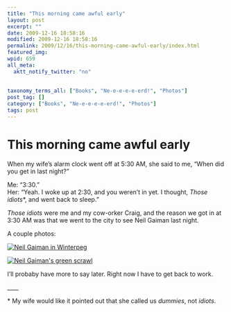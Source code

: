 ```yaml
---
title: "This morning came awful early"
layout: post
excerpt: ""
date: 2009-12-16 18:58:16
modified: 2009-12-16 18:58:16
permalink: 2009/12/16/this-morning-came-awful-early/index.html
featured_img: 
wpid: 659
all_meta: 
  aktt_notify_twitter: "no"
  
  
taxonomy_terms_all: ["Books", "Ne-e-e-e-e-erd!", "Photos"]
post_tag: []
category: ["Books", "Ne-e-e-e-e-erd!", "Photos"]
tags: post
---
```


# This morning came awful early

When my wife’s alarm clock went off at 5:30 AM, she said to me, “When did you get in last night?”

Me: “3:30.”  
Her: “Yeah. I woke up at 2:30, and you weren’t in yet. I thought, *Those idiots*\*, and went back to sleep.”

*Those idiots* were me and my cow-orker Craig, and the reason we got in at 3:30 AM was that we went to the city to see Neil Gaiman last night.

A couple photos:

[![Neil Gaiman in Winterpeg](http://farm3.static.flickr.com/2710/4190966744_b93c1aa0bc.jpg)](http://www.flickr.com/photos/pj/4190966744/ "Neil Gaiman in Winterpeg by Patrick Johanneson, on Flickr")

[![Neil Gaiman's green scrawl](http://farm3.static.flickr.com/2548/4190968076_5612cddc52.jpg)](http://www.flickr.com/photos/pj/4190968076/ "Neil Gaiman's green scrawl by Patrick Johanneson, on Flickr")

I’ll probaby have more to say later. Right now I have to get back to work.

\_\_\_\_

\* My wife would like it pointed out that she called us *dummies*, not *idiots*.